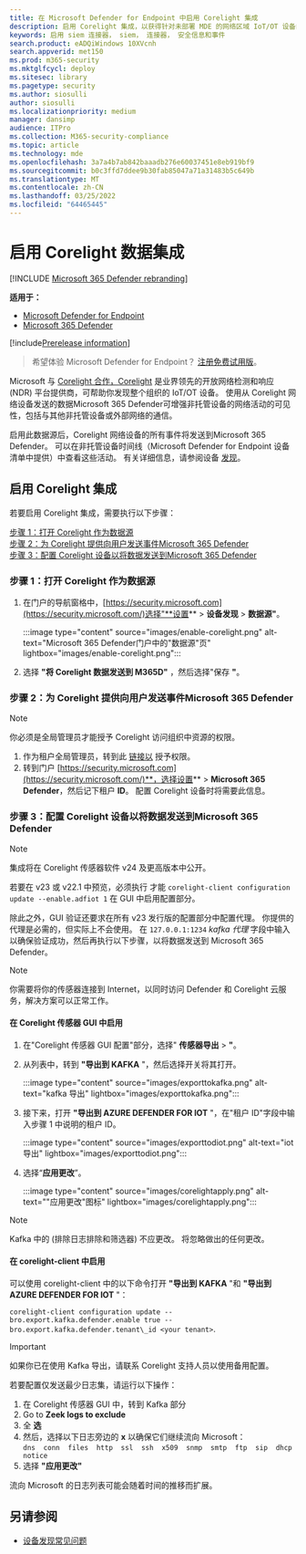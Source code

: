 ```yaml
---
title: 在 Microsoft Defender for Endpoint 中启用 Corelight 集成
description: 启用 Corelight 集成，以获得针对未部署 MDE 的网络区域 IoT/OT 设备的可见性
keywords: 启用 siem 连接器， siem， 连接器， 安全信息和事件
search.product: eADQiWindows 10XVcnh
search.appverid: met150
ms.prod: m365-security
ms.mktglfcycl: deploy
ms.sitesec: library
ms.pagetype: security
ms.author: siosulli
author: siosulli
ms.localizationpriority: medium
manager: dansimp
audience: ITPro
ms.collection: M365-security-compliance
ms.topic: article
ms.technology: mde
ms.openlocfilehash: 3a7a4b7ab842baaadb276e60037451e8eb919bf9
ms.sourcegitcommit: b0c3ffd7ddee9b30fab85047a71a31483b5c649b
ms.translationtype: MT
ms.contentlocale: zh-CN
ms.lasthandoff: 03/25/2022
ms.locfileid: "64465445"
---
```

# <a name="enable-corelight-data-integration"></a>启用 Corelight 数据集成

[!INCLUDE [Microsoft 365 Defender rebranding](../../includes/microsoft-defender.md)]

**适用于：**

- [Microsoft Defender for Endpoint](https://go.microsoft.com/fwlink/?linkid=2154037)
- [Microsoft 365 Defender](https://go.microsoft.com/fwlink/?linkid=2118804)

[!include[Prerelease information](../../includes/prerelease.md)]

> 希望体验 Microsoft Defender for Endpoint？ [注册免费试用版](https://signup.microsoft.com/create-account/signup?products=7f379fee-c4f9-4278-b0a1-e4c8c2fcdf7e&ru=https://aka.ms/MDEp2OpenTrial?ocid=docs-wdatp-enablesiem-abovefoldlink)。

Microsoft 与 [Corelight 合作，Corelight](https://corelight.com/integrations/iot-security) 是业界领先的开放网络检测和响应 (NDR) 平台提供商，可帮助你发现整个组织的 IoT/OT 设备。 使用从 Corelight 网络设备发送的数据Microsoft 365 Defender可增强非托管设备的网络活动的可见性，包括与其他非托管设备或外部网络的通信。

启用此数据源后，Corelight 网络设备的所有事件将发送到Microsoft 365 Defender。 可以在非托管设备时间线（Microsoft Defender for Endpoint 设备清单中提供）中查看这些活动。 有关详细信息，请参阅设备 [发现](device-discovery.md)。

## <a name="enabling-the-corelight-integration"></a>启用 Corelight 集成

若要启用 Corelight 集成，需要执行以下步骤：

[步骤 1：打开 Corelight 作为数据源](#step-1-turn-on-corelight-as-a-data-source)<br>
[步骤 2：为 Corelight 提供向用户发送事件Microsoft 365 Defender](#step-2-provide-permission-for-corelight-to-send-events-to-microsoft-365-defender)<br>
[步骤 3：配置 Corelight 设备以将数据发送到Microsoft 365 Defender](#step-3-configure-your-corelight-appliance-to-send-data-to-microsoft-365-defender)

### <a name="step-1-turn-on-corelight-as-a-data-source"></a>步骤 1：打开 Corelight 作为数据源

1. 在门户的导航窗格中，[https://security.microsoft.com](https://security.microsoft.com/)选择"**设置** \> **设备发现** \> **数据源"**。

   :::image type="content" source="images/enable-corelight.png" alt-text="Microsoft 365 Defender门户中的&quot;数据源&quot;页" lightbox="images/enable-corelight.png":::

2. 选择 **"将 Corelight 数据发送到 M365D"** ，然后选择"保存 **"**。

### <a name="step-2-provide-permission-for-corelight-to-send-events-to-microsoft-365-defender"></a>步骤 2：为 Corelight 提供向用户发送事件Microsoft 365 Defender

> [!NOTE]
> 你必须是全局管理员才能授予 Corelight 访问组织中资源的权限。

1. 作为租户全局管理员，转到此 [链接以](<https://login.microsoftonline.com/common/oauth2/authorize?prompt=consent&client_id=d8be544e-9d1a-4825-a5cb-fb447457f692&response_type=code&sso_reload=true>) 授予权限。
2. 转到门户 [https://security.microsoft.com](https://security.microsoft.com/)**，选择设置** \> **Microsoft 365 Defender**，然后记下租户 **ID**。 配置 Corelight 设备时将需要此信息。

### <a name="step-3-configure-your-corelight-appliance-to-send-data-to-microsoft-365-defender"></a>步骤 3：配置 Corelight 设备以将数据发送到Microsoft 365 Defender

> [!NOTE]
>  集成将在 Corelight 传感器软件 v24 及更高版本中公开。 

若要在 v23 或 v22.1 中预览，必须执行 才能 `corelight-client configuration update --enable.adfiot 1` 在 GUI 中启用配置部分。

除此之外，GUI 验证还要求在所有 v23 发行版的配置部分中配置代理。  你提供的代理是必需的，但实际上不会使用。 在 `127.0.0.1:1234` _kafka 代理_ 字段中输入以确保验证成功，然后再执行以下步骤，以将数据发送到 Microsoft 365 Defender。

> [!NOTE]
> 你需要将你的传感器连接到 Internet，以同时访问 Defender 和 Corelight 云服务，解决方案可以正常工作。

#### <a name="enabling-in-the-corelight-sensor-gui"></a>在 Corelight 传感器 GUI 中启用

1. 在"Corelight 传感器 GUI 配置"部分，选择" **传感器导出** \> **"**。
2. 从列表中，转到 **"导出到 KAFKA** "，然后选择开关将其打开。

   :::image type="content" source="images/exporttokafka.png" alt-text="kafka 导出" lightbox="images/exporttokafka.png":::

3. 接下来，打开 **"导出到 AZURE DEFENDER FOR IOT** "，在"租户 ID"字段中输入步骤 1 中说明的租户 ID。

   :::image type="content" source="images/exporttodiot.png" alt-text="iot 导出" lightbox="images/exporttodiot.png":::

4. 选择“**应用更改**”。

   :::image type="content" source="images/corelightapply.png" alt-text="&quot;应用更改&quot;图标" lightbox="images/corelightapply.png":::

> [!NOTE]
> Kafka 中的 (排除日志排除和筛选器) 不应更改。 将忽略做出的任何更改。

#### <a name="enabling-in-the-corelight-client"></a>在 corelight-client 中启用

可以使用 corelight-client 中的以下命令打开 **"导出到 KAFKA** "和 **"导出到 AZURE DEFENDER FOR IOT** "：

`corelight-client configuration update --bro.export.kafka.defender.enable true --bro.export.kafka.defender.tenant\_id <your tenant>`.

> [!IMPORTANT]
> 如果你已在使用 Kafka 导出，请联系 Corelight 支持人员以使用备用配置。

若要配置仅发送最少日志集，请运行以下操作：

1. 在 Corelight 传感器 GUI 中，转到 Kafka 部分
2. Go to **Zeek logs to exclude**
3. 全 **选**
4. 然后，选择以下日志旁边的 **x** 以确保它们继续流向 Microsoft：  
    `dns  conn  files  http  ssl  ssh  x509  snmp  smtp  ftp  sip  dhcp  notice`
5. 选择 **"应用更改"**

流向 Microsoft 的日志列表可能会随着时间的推移而扩展。

## <a name="see-also"></a>另请参阅

- [设备发现常见问题](device-discovery-faq.md)
